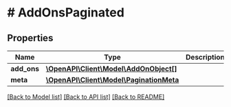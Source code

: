 # # AddOnsPaginated

## Properties

Name | Type | Description | Notes
------------ | ------------- | ------------- | -------------
**add_ons** | [**\OpenAPI\Client\Model\AddOnObject[]**](AddOnObject.md) |  |
**meta** | [**\OpenAPI\Client\Model\PaginationMeta**](PaginationMeta.md) |  |

[[Back to Model list]](../../README.md#models) [[Back to API list]](../../README.md#endpoints) [[Back to README]](../../README.md)
